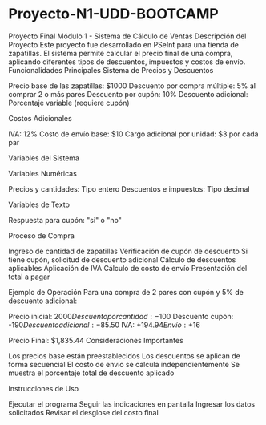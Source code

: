# Proyecto-N1-UDD-BOOTCAMP
Proyecto Final Módulo 1 - Sistema de Cálculo de Ventas
Descripción del Proyecto
Este proyecto fue desarrollado en PSeInt para una tienda de zapatillas. El sistema permite calcular el precio final de una compra, aplicando diferentes tipos de descuentos, impuestos y costos de envío.
Funcionalidades Principales
Sistema de Precios y Descuentos

Precio base de las zapatillas: $1000
Descuento por compra múltiple: 5% al comprar 2 o más pares
Descuento por cupón: 10%
Descuento adicional: Porcentaje variable (requiere cupón)

Costos Adicionales

IVA: 12%
Costo de envío base: $10
Cargo adicional por unidad: $3 por cada par

Variables del Sistema

Variables Numéricas

Precios y cantidades: Tipo entero
Descuentos e impuestos: Tipo decimal


Variables de Texto

Respuesta para cupón: "si" o "no"



Proceso de Compra

Ingreso de cantidad de zapatillas
Verificación de cupón de descuento
Si tiene cupón, solicitud de descuento adicional
Cálculo de descuentos aplicables
Aplicación de IVA
Cálculo de costo de envío
Presentación del total a pagar

Ejemplo de Operación
Para una compra de 2 pares con cupón y 5% de descuento adicional:

Precio inicial: $2000
Descuento por cantidad: -$100
Descuento cupón: -$190
Descuento adicional: -$85.50
IVA: +$194.94
Envío: +$16

Precio Final: $1,835.44
Consideraciones Importantes

Los precios base están preestablecidos
Los descuentos se aplican de forma secuencial
El costo de envío se calcula independientemente
Se muestra el porcentaje total de descuento aplicado

Instrucciones de Uso

Ejecutar el programa
Seguir las indicaciones en pantalla
Ingresar los datos solicitados
Revisar el desglose del costo final
